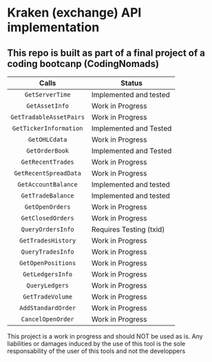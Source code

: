 # Kraken (exchange) API implementation

## This repo is built as part of a final project of a coding bootcanp (CodingNomads)

| Calls  | Status |
|:------:|--------|
|`GetServerTime` | Implemented and tested |
|`GetAssetInfo` | Work in Progress | 
|`GetTradableAssetPairs` | Work in Progress | 
|`GetTickerInformation` | Implemented and Tested |
|`GetOHLCdata` | Work in Progress | 
|`GetOrderBook` | Implemented and Tested |
|`GetRecentTrades` | Work in Progress | 
|`GetRecentSpreadData` | Work in Progress | 
|`GetAccountBalance` | Implemented and tested | 
|`GetTradeBalance` | Implemented and tested | 
|`GetOpenOrders` | Work in Progress | 
|`GetClosedOrders` | Work in Progress | 
|`QueryOrdersInfo` | Requires Testing (txid) |
|`GetTradesHistory` | Work in Progress | 
|`QueryTradesInfo` | Work in Progress | 
|`GetOpenPositions` | Work in Progress | 
|`GetLedgersInfo` | Work in Progress | 
|`QueryLedgers` | Work in Progress | 
|`GetTradeVolume` | Work in Progress |
|`AddStandardOrder` | Work in Progress |
|`CancelOpenOrder` | Work in Progress |

This project is a work in progress and should NOT be used as is. Any liabilities or damages induced by the use of this tool is the sole responsability of the user of this tools and not the developpers
